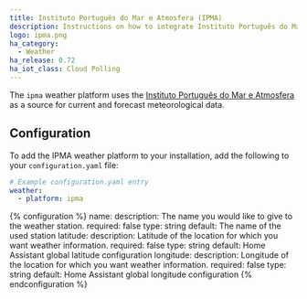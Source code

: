 ```yaml
---
title: Instituto Português do Mar e Atmosfera (IPMA)
description: Instructions on how to integrate Instituto Português do Mar e Atmosfera weather conditions into Home Assistant.
logo: ipma.png
ha_category:
  - Weather
ha_release: 0.72
ha_iot_class: Cloud Polling
---
```


The `ipma` weather platform uses the [Instituto Português do Mar e Atmosfera](https://www.ipma.pt/) as a source for current and forecast meteorological data.

## Configuration

To add the IPMA weather platform to your installation, add the following to your `configuration.yaml` file:

```yaml
# Example configuration.yaml entry
weather:
  - platform: ipma
```

{% configuration %}
name:
  description:  The name you would like to give to the weather station.
  required: false
  type: string
  default: The name of the used station
latitude:
  description: Latitude of the location for which you want weather information.
  required: false
  type: string
  default: Home Assistant global latitude configuration
longitude:
  description: Longitude of the location for which you want weather information.
  required: false
  type: string
  default: Home Assistant global longitude configuration
{% endconfiguration %}
